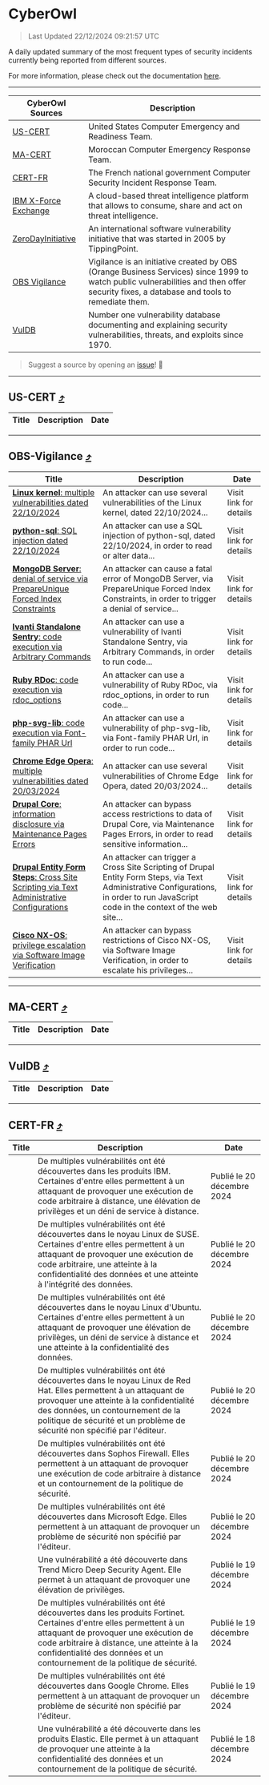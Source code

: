 
 <div id='top'></div>

# CyberOwl

 > Last Updated 22/12/2024 09:21:57 UTC
 
 A daily updated summary of the most frequent types of security incidents currently being reported from different sources.
 
 For more information, please check out the documentation [here](./docs/README.md).
 
 ---
 |CyberOwl Sources|Description|
 |---|---|
 |[US-CERT](#us-cert-arrow_heading_up)|United States Computer Emergency and Readiness Team.|
 |[MA-CERT](#ma-cert-arrow_heading_up)|Moroccan Computer Emergency Response Team.|
 |[CERT-FR](#cert-fr-arrow_heading_up)|The French national government Computer Security Incident Response Team.|
 |[IBM X-Force Exchange](#ibmcloud-arrow_heading_up)|A cloud-based threat intelligence platform that allows to consume, share and act on threat intelligence.|
 |[ZeroDayInitiative](#zerodayinitiative-arrow_heading_up)|An international software vulnerability initiative that was started in 2005 by TippingPoint.|
 |[OBS Vigilance](#obs-vigilance-arrow_heading_up)|Vigilance is an initiative created by OBS (Orange Business Services) since 1999 to watch public vulnerabilities and then offer security fixes, a database and tools to remediate them.|
 |[VulDB](#vuldb-arrow_heading_up)|Number one vulnerability database documenting and explaining security vulnerabilities, threats, and exploits since 1970.|
 
 > Suggest a source by opening an [issue](https://github.com/karimhabush/cyberowl/issues)! :raised_hands:
 ---

## US-CERT [:arrow_heading_up:](#cyberowl)

 |Title|Description|Date|
 |---|---|---|
 
 ---

## OBS-Vigilance [:arrow_heading_up:](#cyberowl)

 |Title|Description|Date|
 |---|---|---|
 |[<a href="https://vigilance.fr/vulnerability/Linux-kernel-multiple-vulnerabilities-dated-22-10-2024-45441" class="noirorange"><b>Linux kernel</b>: multiple vulnerabilities dated 22/10/2024</a>](https://vigilance.fr/vulnerability/Linux-kernel-multiple-vulnerabilities-dated-22-10-2024-45441)|An attacker can use several vulnerabilities of the Linux kernel, dated 22/10/2024...|Visit link for details|
 |[<a href="https://vigilance.fr/vulnerability/python-sql-SQL-injection-dated-22-10-2024-45440" class="noirorange"><b>python-sql</b>: SQL injection dated 22/10/2024</a>](https://vigilance.fr/vulnerability/python-sql-SQL-injection-dated-22-10-2024-45440)|An attacker can use a SQL injection of python-sql, dated 22/10/2024, in order to read or alter data...|Visit link for details|
 |[<a href="https://vigilance.fr/vulnerability/MongoDB-Server-denial-of-service-via-PrepareUnique-Forced-Index-Constraints-45439" class="noirorange"><b>MongoDB Server</b>: denial of service via PrepareUnique Forced Index Constraints</a>](https://vigilance.fr/vulnerability/MongoDB-Server-denial-of-service-via-PrepareUnique-Forced-Index-Constraints-45439)|An attacker can cause a fatal error of MongoDB Server, via PrepareUnique Forced Index Constraints, in order to trigger a denial of service...|Visit link for details|
 |[<a href="https://vigilance.fr/vulnerability/Ivanti-Standalone-Sentry-code-execution-via-Arbitrary-Commands-43842" class="noirorange"><b>Ivanti Standalone Sentry</b>: code execution via Arbitrary Commands</a>](https://vigilance.fr/vulnerability/Ivanti-Standalone-Sentry-code-execution-via-Arbitrary-Commands-43842)|An attacker can use a vulnerability of Ivanti Standalone Sentry, via Arbitrary Commands, in order to run code...|Visit link for details|
 |[<a href="https://vigilance.fr/vulnerability/Ruby-RDoc-code-execution-via-rdoc-options-43839" class="noirorange"><b>Ruby RDoc</b>: code execution via rdoc_options</a>](https://vigilance.fr/vulnerability/Ruby-RDoc-code-execution-via-rdoc-options-43839)|An attacker can use a vulnerability of Ruby RDoc, via rdoc_options, in order to run code...|Visit link for details|
 |[<a href="https://vigilance.fr/vulnerability/php-svg-lib-code-execution-via-Font-family-PHAR-Url-43835" class="noirorange"><b>php-svg-lib</b>: code execution via Font-family PHAR Url</a>](https://vigilance.fr/vulnerability/php-svg-lib-code-execution-via-Font-family-PHAR-Url-43835)|An attacker can use a vulnerability of php-svg-lib, via Font-family PHAR Url, in order to run code...|Visit link for details|
 |[<a href="https://vigilance.fr/vulnerability/Chrome-Edge-Opera-multiple-vulnerabilities-dated-20-03-2024-43827" class="noirorange"><b>Chrome  Edge  Opera</b>: multiple vulnerabilities dated 20/03/2024</a>](https://vigilance.fr/vulnerability/Chrome-Edge-Opera-multiple-vulnerabilities-dated-20-03-2024-43827)|An attacker can use several vulnerabilities of Chrome  Edge  Opera, dated 20/03/2024...|Visit link for details|
 |[<a href="https://vigilance.fr/vulnerability/Drupal-Core-information-disclosure-via-Maintenance-Pages-Errors-45813" class="noirorange"><b>Drupal Core</b>: information disclosure via Maintenance Pages Errors</a>](https://vigilance.fr/vulnerability/Drupal-Core-information-disclosure-via-Maintenance-Pages-Errors-45813)|An attacker can bypass access restrictions to data of Drupal Core, via Maintenance Pages Errors, in order to read sensitive information...|Visit link for details|
 |[<a href="https://vigilance.fr/vulnerability/Drupal-Entity-Form-Steps-Cross-Site-Scripting-via-Text-Administrative-Configurations-45812" class="noirorange"><b>Drupal Entity Form Steps</b>: Cross Site Scripting via Text Administrative Configurations</a>](https://vigilance.fr/vulnerability/Drupal-Entity-Form-Steps-Cross-Site-Scripting-via-Text-Administrative-Configurations-45812)|An attacker can trigger a Cross Site Scripting of Drupal Entity Form Steps, via Text Administrative Configurations, in order to run JavaScript code in the context of the web site...|Visit link for details|
 |[<a href="https://vigilance.fr/vulnerability/Cisco-NX-OS-privilege-escalation-via-Software-Image-Verification-45805" class="noirorange"><b>Cisco NX-OS</b>: privilege escalation via Software Image Verification</a>](https://vigilance.fr/vulnerability/Cisco-NX-OS-privilege-escalation-via-Software-Image-Verification-45805)|An attacker can bypass restrictions of Cisco NX-OS, via Software Image Verification, in order to escalate his privileges...|Visit link for details|
 
 ---

## MA-CERT [:arrow_heading_up:](#cyberowl)

 |Title|Description|Date|
 |---|---|---|
 
 ---

## VulDB [:arrow_heading_up:](#cyberowl)

 |Title|Description|Date|
 |---|---|---|
 
 ---

## CERT-FR [:arrow_heading_up:](#cyberowl)

 |Title|Description|Date|
 |---|---|---|
 |[](https://www.cert.ssi.gouv.fr/avis/CERTFR-2024-AVI-1103/)|De multiples vulnérabilités ont été découvertes dans les produits IBM. Certaines d'entre elles permettent à un attaquant de provoquer une exécution de code arbitraire à distance, une élévation de privilèges et un déni de service à distance.|Publié le 20 décembre 2024|
 |[](https://www.cert.ssi.gouv.fr/avis/CERTFR-2024-AVI-1102/)|De multiples vulnérabilités ont été découvertes dans le noyau Linux de SUSE. Certaines d'entre elles permettent à un attaquant de provoquer une exécution de code arbitraire, une atteinte à la confidentialité des données et une atteinte à l'intégrité des données.|Publié le 20 décembre 2024|
 |[](https://www.cert.ssi.gouv.fr/avis/CERTFR-2024-AVI-1101/)|De multiples vulnérabilités ont été découvertes dans le noyau Linux d'Ubuntu. Certaines d'entre elles permettent à un attaquant de provoquer une élévation de privilèges, un déni de service à distance et une atteinte à la confidentialité des données.|Publié le 20 décembre 2024|
 |[](https://www.cert.ssi.gouv.fr/avis/CERTFR-2024-AVI-1100/)|De multiples vulnérabilités ont été découvertes dans le noyau Linux de Red Hat. Elles permettent à un attaquant de provoquer une atteinte à la confidentialité des données, un contournement de la politique de sécurité et un problème de sécurité non spécifié par l'éditeur.|Publié le 20 décembre 2024|
 |[](https://www.cert.ssi.gouv.fr/avis/CERTFR-2024-AVI-1099/)|De multiples vulnérabilités ont été découvertes dans Sophos Firewall. Elles permettent à un attaquant de provoquer une exécution de code arbitraire à distance et un contournement de la politique de sécurité.|Publié le 20 décembre 2024|
 |[](https://www.cert.ssi.gouv.fr/avis/CERTFR-2024-AVI-1098/)|De multiples vulnérabilités ont été découvertes dans Microsoft Edge. Elles permettent à un attaquant de provoquer un problème de sécurité non spécifié par l'éditeur.|Publié le 20 décembre 2024|
 |[](https://www.cert.ssi.gouv.fr/avis/CERTFR-2024-AVI-1097/)|Une vulnérabilité a été découverte dans Trend Micro Deep Security Agent. Elle permet à un attaquant de provoquer une élévation de privilèges.|Publié le 19 décembre 2024|
 |[](https://www.cert.ssi.gouv.fr/avis/CERTFR-2024-AVI-1096/)|De multiples vulnérabilités ont été découvertes dans les produits Fortinet. Certaines d'entre elles permettent à un attaquant de provoquer une exécution de code arbitraire à distance, une atteinte à la confidentialité des données et un contournement de la politique de sécurité.|Publié le 19 décembre 2024|
 |[](https://www.cert.ssi.gouv.fr/avis/CERTFR-2024-AVI-1095/)|De multiples vulnérabilités ont été découvertes dans Google Chrome. Elles permettent à un attaquant de provoquer un problème de sécurité non spécifié par l'éditeur.|Publié le 19 décembre 2024|
 |[](https://www.cert.ssi.gouv.fr/avis/CERTFR-2024-AVI-1094/)|Une vulnérabilité a été découverte dans les produits Elastic. Elle permet à un attaquant de provoquer une atteinte à la confidentialité des données et un contournement de la politique de sécurité.|Publié le 18 décembre 2024|
 
